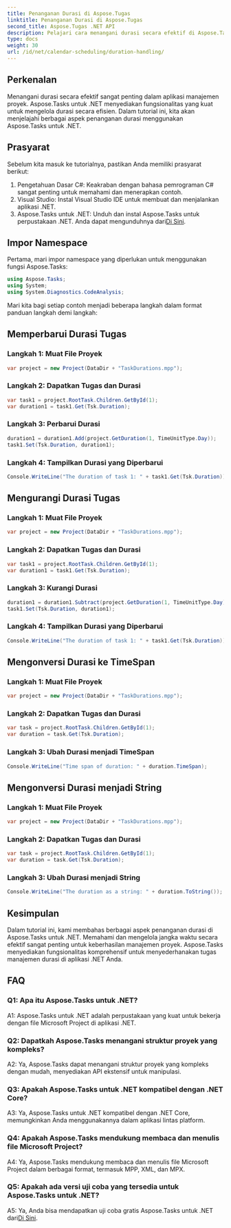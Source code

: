 ```yaml
---
title: Penanganan Durasi di Aspose.Tugas
linktitle: Penanganan Durasi di Aspose.Tugas
second_title: Aspose.Tugas .NET API
description: Pelajari cara menangani durasi secara efektif di Aspose.Tasks untuk .NET dengan tutorial langkah demi langkah.
type: docs
weight: 30
url: /id/net/calendar-scheduling/duration-handling/
---
```

## Perkenalan

Menangani durasi secara efektif sangat penting dalam aplikasi manajemen proyek. Aspose.Tasks untuk .NET menyediakan fungsionalitas yang kuat untuk mengelola durasi secara efisien. Dalam tutorial ini, kita akan menjelajahi berbagai aspek penanganan durasi menggunakan Aspose.Tasks untuk .NET.

## Prasyarat

Sebelum kita masuk ke tutorialnya, pastikan Anda memiliki prasyarat berikut:

1. Pengetahuan Dasar C#: Keakraban dengan bahasa pemrograman C# sangat penting untuk memahami dan menerapkan contoh.
2. Visual Studio: Instal Visual Studio IDE untuk membuat dan menjalankan aplikasi .NET.
3.  Aspose.Tasks untuk .NET: Unduh dan instal Aspose.Tasks untuk perpustakaan .NET. Anda dapat mengunduhnya dari[Di Sini](https://releases.aspose.com/tasks/net/).

## Impor Namespace

Pertama, mari impor namespace yang diperlukan untuk menggunakan fungsi Aspose.Tasks:

```csharp
using Aspose.Tasks;
using System;
using System.Diagnostics.CodeAnalysis;


```

Mari kita bagi setiap contoh menjadi beberapa langkah dalam format panduan langkah demi langkah:

## Memperbarui Durasi Tugas

### Langkah 1: Muat File Proyek

```csharp
var project = new Project(DataDir + "TaskDurations.mpp");
```

### Langkah 2: Dapatkan Tugas dan Durasi

```csharp
var task1 = project.RootTask.Children.GetById(1);
var duration1 = task1.Get(Tsk.Duration);
```

### Langkah 3: Perbarui Durasi

```csharp
duration1 = duration1.Add(project.GetDuration(1, TimeUnitType.Day));
task1.Set(Tsk.Duration, duration1);
```

### Langkah 4: Tampilkan Durasi yang Diperbarui

```csharp
Console.WriteLine("The duration of task 1: " + task1.Get(Tsk.Duration));
```

## Mengurangi Durasi Tugas

### Langkah 1: Muat File Proyek

```csharp
var project = new Project(DataDir + "TaskDurations.mpp");
```

### Langkah 2: Dapatkan Tugas dan Durasi

```csharp
var task1 = project.RootTask.Children.GetById(1);
var duration1 = task1.Get(Tsk.Duration);
```

### Langkah 3: Kurangi Durasi

```csharp
duration1 = duration1.Subtract(project.GetDuration(1, TimeUnitType.Day));
task1.Set(Tsk.Duration, duration1);
```

### Langkah 4: Tampilkan Durasi yang Diperbarui

```csharp
Console.WriteLine("The duration of task 1: " + task1.Get(Tsk.Duration));
```

## Mengonversi Durasi ke TimeSpan

### Langkah 1: Muat File Proyek

```csharp
var project = new Project(DataDir + "TaskDurations.mpp");
```

### Langkah 2: Dapatkan Tugas dan Durasi

```csharp
var task = project.RootTask.Children.GetById(1);
var duration = task.Get(Tsk.Duration);
```

### Langkah 3: Ubah Durasi menjadi TimeSpan

```csharp
Console.WriteLine("Time span of duration: " + duration.TimeSpan);
```

## Mengonversi Durasi menjadi String

### Langkah 1: Muat File Proyek

```csharp
var project = new Project(DataDir + "TaskDurations.mpp");
```

### Langkah 2: Dapatkan Tugas dan Durasi

```csharp
var task = project.RootTask.Children.GetById(1);
var duration = task.Get(Tsk.Duration);
```

### Langkah 3: Ubah Durasi menjadi String

```csharp
Console.WriteLine("The duration as a string: " + duration.ToString());
```

## Kesimpulan

Dalam tutorial ini, kami membahas berbagai aspek penanganan durasi di Aspose.Tasks untuk .NET. Memahami dan mengelola jangka waktu secara efektif sangat penting untuk keberhasilan manajemen proyek. Aspose.Tasks menyediakan fungsionalitas komprehensif untuk menyederhanakan tugas manajemen durasi di aplikasi .NET Anda.

## FAQ

### Q1: Apa itu Aspose.Tasks untuk .NET?

A1: Aspose.Tasks untuk .NET adalah perpustakaan yang kuat untuk bekerja dengan file Microsoft Project di aplikasi .NET.

### Q2: Dapatkah Aspose.Tasks menangani struktur proyek yang kompleks?

A2: Ya, Aspose.Tasks dapat menangani struktur proyek yang kompleks dengan mudah, menyediakan API ekstensif untuk manipulasi.

### Q3: Apakah Aspose.Tasks untuk .NET kompatibel dengan .NET Core?

A3: Ya, Aspose.Tasks untuk .NET kompatibel dengan .NET Core, memungkinkan Anda menggunakannya dalam aplikasi lintas platform.

### Q4: Apakah Aspose.Tasks mendukung membaca dan menulis file Microsoft Project?

A4: Ya, Aspose.Tasks mendukung membaca dan menulis file Microsoft Project dalam berbagai format, termasuk MPP, XML, dan MPX.

### Q5: Apakah ada versi uji coba yang tersedia untuk Aspose.Tasks untuk .NET?

A5: Ya, Anda bisa mendapatkan uji coba gratis Aspose.Tasks untuk .NET dari[Di Sini](https://releases.aspose.com/).